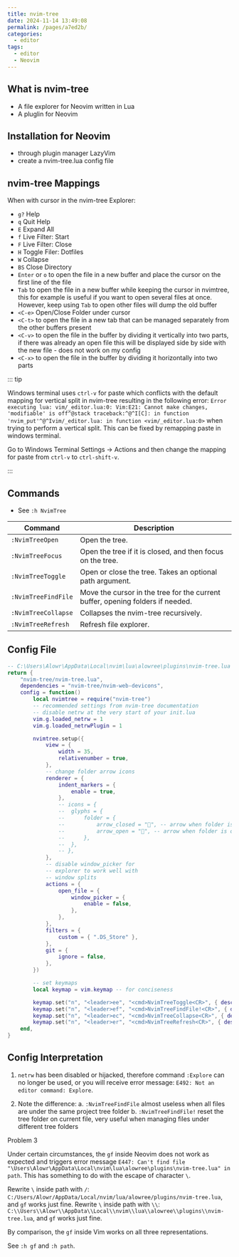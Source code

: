 ```yaml
---
title: nvim-tree
date: 2024-11-14 13:49:08
permalink: /pages/a7ed2b/
categories: 
  - editor
tags: 
  - editor
  - Neovim
---
```


## What is nvim-tree

- A file explorer for Neovim written in Lua
- A pluglin for Neovim

## Installation for Neovim

- through plugin manager LazyVim
- create a nvim-tree.lua config file

## nvim-tree Mappings

When with cursor in the nvim-tree Explorer:

- `g?` Help
- `q` Quit Help
- `E` Expand All
- `f` Live Filter: Start
- `F` Live Filter: Close
- `H` Toggle Filer: Dotfiles
- `W` Collapse
- `BS` Close Directory
- `Enter` or `o` to open the file in a new buffer and place the cursor on the first line of the file
- `Tab` to open the file in a new buffer while keeping the cursor in nvimtree, this for example is useful if you want to open several files at once. However, keep using `Tab` to open other files will dump the old buffer
- `<C-e>` Open/Close Folder under cursor
- `<C-t>` to open the file in a new tab that can be managed separately from the other buffers present
- `<C-v>` to open the file in the buffer by dividing it vertically into two parts, if there was already an open file this will be displayed side by side with the new file - does not work on my config
- `<C-x>` to open the file in the buffer by dividing it horizontally into two parts

::: tip

Windows terminal uses `ctrl-v` for paste which conflicts with the default mapping for vertical split in nvim-tree resulting in the following error: `Error executing lua: vim/_editor.lua:0: Vim:E21: Cannot make changes, 'modifiable' is off^@stack traceback:^@^I[C]: in function 'nvim_put'^@^Ivim/_editor.lua: in function <vim/_editor.lua:0>` when trying to perform a vertical split. This can be fixed by remapping paste in windows terminal.

Go to Windows Terminal Settings -> Actions and then change the mapping for paste from `ctrl-v` to `ctrl-shift-v`.

:::

## Commands

- See `:h NvimTree`

| Command             | Description                                                                    |
| ------------------- | ------------------------------------------------------------------------------ |
| `:NvimTreeOpen`     | Open the tree.                                                                 |
| `:NvimTreeFocus`    | Open the tree if it is closed, and then focus on the tree.                     |
| `:NvimTreeToggle`   | Open or close the tree. Takes an optional path argument.                       |
| `:NvimTreeFindFile` | Move the cursor in the tree for the current buffer, opening folders if needed. |
| `:NvimTreeCollapse` | Collapses the nvim-tree recursively.                                           |
| `:NvimTreeRefresh`  | Refresh file explorer.                                                         |

## Config File

```lua
-- C:\Users\Alowr\AppData\Local\nvim\lua\alowree\plugins\nvim-tree.lua
return {
	"nvim-tree/nvim-tree.lua",
	dependencies = "nvim-tree/nvim-web-devicons",
	config = function()
		local nvimtree = require("nvim-tree")
		-- recommended settings from nvim-tree documentation
		-- disable netrw at the very start of your init.lua
		vim.g.loaded_netrw = 1
		vim.g.loaded_netrwPlugin = 1

		nvimtree.setup({
			view = {
				width = 35,
				relativenumber = true,
			},
			-- change folder arrow icons
			renderer = {
				indent_markers = {
					enable = true,
				},
				-- icons = {
				-- 	glyphs = {
				-- 		folder = {
				-- 			arrow_closed = "", -- arrow when folder is closed
				-- 			arrow_open = "", -- arrow when folder is open
				-- 		},
				-- 	},
				-- },
			},
			-- disable window_picker for
			-- explorer to work well with
			-- window splits
			actions = {
				open_file = {
					window_picker = {
						enable = false,
					},
				},
			},
			filters = {
				custom = { ".DS_Store" },
			},
			git = {
				ignore = false,
			},
		})

		-- set keymaps
		local keymap = vim.keymap -- for conciseness

		keymap.set("n", "<leader>ee", "<cmd>NvimTreeToggle<CR>", { desc = "Toggle file explorer" }) -- toggle file explorer
		keymap.set("n", "<leader>ef", "<cmd>NvimTreeFindFile!<CR>", { desc = "Toggle file explorer on current file" }) -- toggle file explorer on current file
		keymap.set("n", "<leader>ec", "<cmd>NvimTreeCollapse<CR>", { desc = "Collapse file explorer" }) -- collapse file explorer
		keymap.set("n", "<leader>er", "<cmd>NvimTreeRefresh<CR>", { desc = "Refresh file explorer" }) -- refresh file explorer
	end,
}
```

## Config Interpretation

1. `netrw` has been disabled or hijacked, therefore command `:Explore` can no longer be used, or you will receive error message: `E492: Not an editor command: Explore`.

2. Note the difference:
   a. `:NvimTreeFindFile` almost useless when all files are under the same project tree folder
   b. `:NvimTreeFindFile!` reset the tree folder on current file, very useful when managing files under different tree folders

Problem 3

Under certain circumstances, the `gf` inside Neovim does not work as expected and triggers error message `E447: Can't find file "\Users\Alowr\AppData\Local\nvim\lua\alowree\plugins\nvim-tree.lua" in path`. This has something to do with the escape of character `\`.

Rewrite `\` inside path with `/`: `C:/Users/Alowr/AppData/Local/nvim/lua/alowree/plugins/nvim-tree.lua`, and `gf` works just fine.
Rewrite `\` inside path with `\\`: `C:\\Users\\Alowr\\AppData\\Local\\nvim\\lua\\alowree\\plugins\\nvim-tree.lua`, and `gf` works just fine.

By comparison, the `gf` inside Vim works on all three representations.

See `:h gf` and `:h path`.

